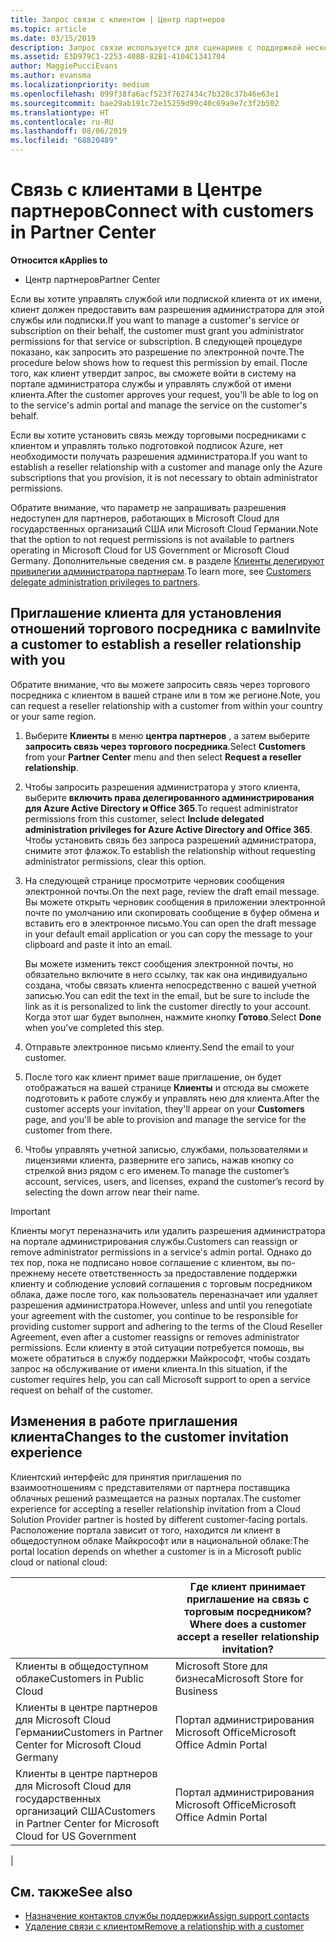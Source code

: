 ```yaml
---
title: Запрос связи с клиентом | Центр партнеров
ms.topic: article
ms.date: 03/15/2019
description: Запрос связи используется для сценариев с поддержкой нескольких партнеров и нескольких каналов. Он также используется, если клиент удаляет делегированные права администратора и вам нужно восстановить их для подготовки или поддержки клиента.
ms.assetid: E3D979C1-2253-408B-82B1-4104C1341704
author: MaggiePucciEvans
ms.author: evansma
ms.localizationpriority: medium
ms.openlocfilehash: 099f38fa6acf523f7627434c7b320c37b46e63e1
ms.sourcegitcommit: bae29ab191c72e15259d99c40c69a9e7c3f2b502
ms.translationtype: HT
ms.contentlocale: ru-RU
ms.lasthandoff: 08/06/2019
ms.locfileid: "68820489"
---
```

# <a name="connect-with-customers-in-partner-center"></a><span data-ttu-id="feeca-104">Связь с клиентами в Центре партнеров</span><span class="sxs-lookup"><span data-stu-id="feeca-104">Connect with customers in Partner Center</span></span>

<span data-ttu-id="feeca-105">**Относится к**</span><span class="sxs-lookup"><span data-stu-id="feeca-105">**Applies to**</span></span>

-  <span data-ttu-id="feeca-106">Центр партнеров</span><span class="sxs-lookup"><span data-stu-id="feeca-106">Partner Center</span></span>

<span data-ttu-id="feeca-107">Если вы хотите управлять службой или подпиской клиента от их имени, клиент должен предоставить вам разрешения администратора для этой службы или подписки.</span><span class="sxs-lookup"><span data-stu-id="feeca-107">If you want to manage a customer's service or subscription on their behalf, the customer must grant you administrator permissions for that service or subscription.</span></span> <span data-ttu-id="feeca-108">В следующей процедуре показано, как запросить это разрешение по электронной почте.</span><span class="sxs-lookup"><span data-stu-id="feeca-108">The procedure below shows how to request this permission by email.</span></span> <span data-ttu-id="feeca-109">После того, как клиент утвердит запрос, вы сможете войти в систему на портале администратора службы и управлять службой от имени клиента.</span><span class="sxs-lookup"><span data-stu-id="feeca-109">After the customer approves your request, you'll be able to log on to the service's admin portal and manage the service on the customer's behalf.</span></span>

<span data-ttu-id="feeca-110">Если вы хотите установить связь между торговыми посредниками с клиентом и управлять только подготовкой подписок Azure, нет необходимости получать разрешения администратора.</span><span class="sxs-lookup"><span data-stu-id="feeca-110">If you want to establish a reseller relationship with a customer and manage only the Azure subscriptions that you provision, it is not necessary to obtain administrator permissions.</span></span>

<span data-ttu-id="feeca-111">Обратите внимание, что параметр не запрашивать разрешения недоступен для партнеров, работающих в Microsoft Cloud для государственных организаций США или Microsoft Cloud Германии.</span><span class="sxs-lookup"><span data-stu-id="feeca-111">Note that the option to not request permissions is not available to partners operating in Microsoft Cloud for US Government or Microsoft Cloud Germany.</span></span> <span data-ttu-id="feeca-112">Дополнительные сведения см. в разделе [Клиенты делегируют привилегии администратора партнерам](https://docs.microsoft.com/partner-center/customers_revoke_admin_privileges).</span><span class="sxs-lookup"><span data-stu-id="feeca-112">To learn more, see [Customers delegate administration privileges to partners](https://docs.microsoft.com/partner-center/customers_revoke_admin_privileges).</span></span>


## <a name="invite-a-customer-to-establish-a-reseller-relationship-with-you"></a><span data-ttu-id="feeca-113">Приглашение клиента для установления отношений торгового посредника с вами</span><span class="sxs-lookup"><span data-stu-id="feeca-113">Invite a customer to establish a reseller relationship with you</span></span>

<span data-ttu-id="feeca-114">Обратите внимание, что вы можете запросить связь через торгового посредника с клиентом в вашей стране или в том же регионе.</span><span class="sxs-lookup"><span data-stu-id="feeca-114">Note, you can request a reseller relationship with a customer from within your country or your same region.</span></span>

1.  <span data-ttu-id="feeca-115">Выберите **Клиенты** в меню **центра партнеров** , а затем выберите **запросить связь через торгового посредника**.</span><span class="sxs-lookup"><span data-stu-id="feeca-115">Select **Customers** from your **Partner Center** menu and then select **Request a reseller relationship**.</span></span>

2.  <span data-ttu-id="feeca-116">Чтобы запросить разрешения администратора у этого клиента, выберите **включить права делегированного администрирования для Azure Active Directory и Office 365**.</span><span class="sxs-lookup"><span data-stu-id="feeca-116">To request administrator permissions from this customer, select **Include delegated administration privileges for Azure Active Directory and Office 365**.</span></span> <span data-ttu-id="feeca-117">Чтобы установить связь без запроса разрешений администратора, снимите этот флажок.</span><span class="sxs-lookup"><span data-stu-id="feeca-117">To establish the relationship without requesting administrator permissions, clear this option.</span></span> 

3.  <span data-ttu-id="feeca-118">На следующей странице просмотрите черновик сообщения электронной почты.</span><span class="sxs-lookup"><span data-stu-id="feeca-118">On the next page, review the draft email message.</span></span> <span data-ttu-id="feeca-119">Вы можете открыть черновик сообщения в приложении электронной почте по умолчанию или скопировать сообщение в буфер обмена и вставить его в электронное письмо.</span><span class="sxs-lookup"><span data-stu-id="feeca-119">You can open the draft message in your default email application or you can copy the message to your clipboard and paste it into an email.</span></span> 

    <span data-ttu-id="feeca-120">Вы можете изменить текст сообщения электронной почты, но обязательно включите в него ссылку, так как она индивидуально создана, чтобы связать клиента непосредственно с вашей учетной записью.</span><span class="sxs-lookup"><span data-stu-id="feeca-120">You can edit the text in the email, but be sure to include the link as it is personalized to link the customer directly to your account.</span></span> <span data-ttu-id="feeca-121">Когда этот шаг будет выполнен, нажмите кнопку **Готово**.</span><span class="sxs-lookup"><span data-stu-id="feeca-121">Select **Done** when you’ve completed this step.</span></span>

3.  <span data-ttu-id="feeca-122">Отправьте электронное письмо клиенту.</span><span class="sxs-lookup"><span data-stu-id="feeca-122">Send the email to your customer.</span></span>

5.  <span data-ttu-id="feeca-123">После того как клиент примет ваше приглашение, он будет отображаться на вашей странице **Клиенты** и отсюда вы сможете подготовить к работе службу и управлять нею для клиента.</span><span class="sxs-lookup"><span data-stu-id="feeca-123">After the customer accepts your invitation, they'll appear on your **Customers** page, and you'll be able to provision and manage the service for the customer from there.</span></span>

 
6.  <span data-ttu-id="feeca-124">Чтобы управлять учетной записью, службами, пользователями и лицензиями клиента, разверните его запись, нажав кнопку со стрелкой вниз рядом с его именем.</span><span class="sxs-lookup"><span data-stu-id="feeca-124">To manage the customer’s account, services, users, and licenses, expand the customer’s record by selecting the down arrow near their name.</span></span>


> [!IMPORTANT]  
> <span data-ttu-id="feeca-125">Клиенты могут переназначить или удалить разрешения администратора на портале администрирования службы.</span><span class="sxs-lookup"><span data-stu-id="feeca-125">Customers can reassign or remove administrator permissions in a service's admin portal.</span></span> <span data-ttu-id="feeca-126">Однако до тех пор, пока не подписано новое соглашение с клиентом, вы по-прежнему несете ответственность за предоставление поддержки клиенту и соблюдение условий соглашения с торговым посредником облака, даже после того, как пользователь переназначает или удаляет разрешения администратора.</span><span class="sxs-lookup"><span data-stu-id="feeca-126">However, unless and until you renegotiate your agreement with the customer, you continue to be responsible for providing customer support and adhering to the terms of the Cloud Reseller Agreement, even after a customer reassigns or removes administrator permissions.</span></span> <span data-ttu-id="feeca-127">Если клиенту в этой ситуации потребуется помощь, вы можете обратиться в службу поддержки Майкрософт, чтобы создать запрос на обслуживание от имени клиента.</span><span class="sxs-lookup"><span data-stu-id="feeca-127">In this situation, if the customer requires help, you can call Microsoft support to open a service request on behalf of the customer.</span></span>

## <a name="changes-to-the-customer-invitation-experience"></a><span data-ttu-id="feeca-128">Изменения в работе приглашения клиента</span><span class="sxs-lookup"><span data-stu-id="feeca-128">Changes to the customer invitation experience</span></span>

<span data-ttu-id="feeca-129">Клиентский интерфейс для принятия приглашения по взаимоотношениям с представителями от партнера поставщика облачных решений размещается на разных порталах.</span><span class="sxs-lookup"><span data-stu-id="feeca-129">The customer experience for accepting a reseller relationship invitation from a Cloud Solution Provider partner is hosted by different customer-facing portals.</span></span> <span data-ttu-id="feeca-130">Расположение портала зависит от того, находится ли клиент в общедоступном облаке Майкрософт или в национальной облаке:</span><span class="sxs-lookup"><span data-stu-id="feeca-130">The portal location depends on whether a customer is in a Microsoft public cloud or national cloud:</span></span> 

|  | <span data-ttu-id="feeca-131">Где клиент принимает приглашение на связь с торговым посредником?</span><span class="sxs-lookup"><span data-stu-id="feeca-131">Where does a customer accept a reseller relationship invitation?</span></span> |
|---------|---------
| <span data-ttu-id="feeca-132">Клиенты в общедоступном облаке</span><span class="sxs-lookup"><span data-stu-id="feeca-132">Customers in Public Cloud</span></span> | <span data-ttu-id="feeca-133">Microsoft Store для бизнеса</span><span class="sxs-lookup"><span data-stu-id="feeca-133">Microsoft Store for Business</span></span> |
| <span data-ttu-id="feeca-134">Клиенты в центре партнеров для Microsoft Cloud Германии</span><span class="sxs-lookup"><span data-stu-id="feeca-134">Customers in Partner Center for Microsoft Cloud Germany</span></span> | <span data-ttu-id="feeca-135">Портал администрирования Microsoft Office</span><span class="sxs-lookup"><span data-stu-id="feeca-135">Microsoft Office Admin Portal</span></span> |
| <span data-ttu-id="feeca-136">Клиенты в центре партнеров для Microsoft Cloud для государственных организаций США</span><span class="sxs-lookup"><span data-stu-id="feeca-136">Customers in Partner Center for Microsoft Cloud for US Government</span></span> | <span data-ttu-id="feeca-137">Портал администрирования Microsoft Office</span><span class="sxs-lookup"><span data-stu-id="feeca-137">Microsoft Office Admin Portal</span></span> |
|

## <a name="see-also"></a><span data-ttu-id="feeca-138">См. также</span><span class="sxs-lookup"><span data-stu-id="feeca-138">See also</span></span>

- [<span data-ttu-id="feeca-139">Назначение контактов службы поддержки</span><span class="sxs-lookup"><span data-stu-id="feeca-139">Assign support contacts</span></span>](assign-support-contacts.md)
- [<span data-ttu-id="feeca-140">Удаление связи с клиентом</span><span class="sxs-lookup"><span data-stu-id="feeca-140">Remove a relationship with a customer</span></span>](remove-a-relationship.md)
